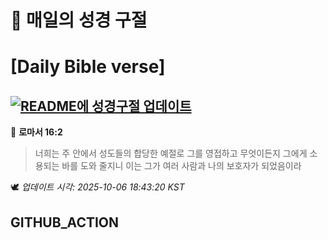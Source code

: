 # 🙏 매일의 성경 구절
# [Daily Bible verse]
## [![README에 성경구절 업데이트](https://github.com/DONGSUKA/first_test/actions/workflows/update-readme-bible.yml/badge.svg)](https://github.com/DONGSUKA/first_test/actions/workflows/update-readme-bible.yml)
<!-- START_BIBLE_VERSE -->
📖 **로마서 16:2**
> 너희는 주 안에서 성도들의 합당한 예절로 그를 영접하고 무엇이든지 그에게 소용되는 바를 도와 줄지니 이는 그가 여러 사람과 나의 보호자가 되었음이라

🕊️ _업데이트 시각: 2025-10-06 18:43:20 KST_
  <!-- END_BIBLE_VERSE -->
## GITHUB_ACTION
